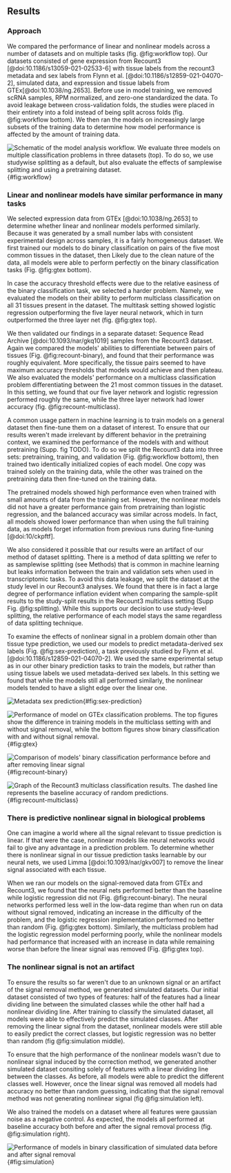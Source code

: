 ## Results 

### Approach 
We compared the performance of linear and nonlinear models across a number of datasets and on multiple tasks (fig. @fig:workflow top).
Our datasets consisted of gene expression from Recount3 [@doi:10.1186/s13059-021-02533-6] with tissue labels from the recount3 metadata and sex labels from Flynn et al. [@doi:10.1186/s12859-021-04070-2], simulated data, and expression and tissue labels from GTEx[@doi:10.1038/ng.2653].
Before use in model training, we removed scRNA samples, RPM normalized, and zero-one standardized the data.
To avoid leakage between cross-validation folds, the studies were placed in their entirety into a fold instead of being split across folds (fig. @fig:workflow bottom).
We then ran the models on increasingly large subsets of the training data to determine how model performance is affected by the amount of training data.

![
Schematic of the model analysis workflow. We evaluate three models on multiple classification problems in three datasets (top). To do so, we use studywise splitting as a default, but also evaluate the effects of samplewise splitting and using a pretraining dataset.
](./images/workflow.svg "Workflow diagram"){#fig:workflow}


### Linear and nonlinear models have similar performance in many tasks
We selected expression data from GTEx [@doi:10.1038/ng.2653] to determine whether linear and nonlinear models performed similarly.
Because it was generated by a small number labs with consistent experimental design across samples, it is a fairly homogeneous dataset.
We first trained our models to do binary classification on pairs of the five most common tissues in the dataset, then 
Likely due to the clean nature of the data, all models were able to perform perfectly on the binary classification tasks (Fig. @fig:gtex bottom).

In case the accuracy threshold effects were due to the relative easiness of the binary classification task, we selected a harder problem.
Namely, we evaluated the models on their ability to perform multiclass classification on all 31 tissues present in the dataset.
The multitask setting showed logistic regression outperforming the five layer neural network, which in turn outperformed the three layer net (fig. @fig:gtex top).

We then validated our findings in a separate dataset: Sequence Read Archive [@doi:10.1093/nar/gkq1019] samples from the Recount3 dataset.
Again we compared the models' abilities to differentiate between pairs of tissues (Fig. @fig:recount-binary), and found that their performance was roughly equivalent.
More specifically, the tissue pairs seemed to have maximum accuracy thresholds that models would achieve and then plateau.
We also evaluated the models' performance on a multiclass classification  problem differentiating between the 21 most common tissues in the dataset.
In this setting, we found that our five layer network and logistic regression performed roughly the same, while the three layer network had lower accuracy (fig. @fig:recount-multiclass).

A common usage pattern in machine learning is to train models on a general dataset then fine-tune them on a dataset of interest.
To ensure that our results weren't made irrelevant by different behavior in the pretraining context, we examined the performance of the models with and without pretraining (Supp. fig TODO).
To do so we split the Recount3 data into three sets: pretraining, training, and validation (Fig. @fig:workflow bottom), then trained two identically initialized copies of each model.
One copy was trained solely on the training data, while the other was trained on the pretraining data then fine-tuned on the training data.

The pretrained models showed high performance even when trained with small amounts of data from the training set.
However, the nonlinear models did not have a greater performance gain from pretraining than logistic regression, and the balanced accuracy was similar across models.
In fact, all models showed lower performance than when using the full training data, as models forget information from previous runs during fine-tuning [@doi:10/ckpftf].

We also considered it possible that our results were an artifact of our method of dataset splitting.
There is a method of data splitting we refer to as samplewise splitting (see Methods) that is common in machine learning but leaks information between the train and validation sets when used in transcriptomic tasks.
To avoid this data leakage, we split the dataset at the study level in our Recount3 analyses.
We found that there is in fact a large degree of performance inflation evident when comparing the sample-split results to the study-split results in the Recount3 multiclass setting (Supp Fig. @fig:splitting).
While this supports our decision to use study-level splitting, the relative performance of each model stays the same regardless of data splitting technique.

To examine the effects of nonlinear signal in a problem domain other than tissue type prediction, we used our models to predict metadata-derived sex labels (Fig. @fig:sex-prediction), a task previously studied by Flynn et al. [@doi:10.1186/s12859-021-04070-2].
We used the same experimental setup as in our other binary prediction tasks to train the models, but rather than using tissue labels we used metadata-derived sex labels.
In this setting we found that while the models still all performed similarly, the nonlinear models tended to have a slight edge over the linear one.

![
Metadata sex prediction
](./images/sex_prediction.svg ){#fig:sex-prediction}

![
Performance of model on GTEx classification problems. The top figures show the difference in training models in the multiclass setting with and without signal removal, while the bottom figures show binary classification with and without signal removal.
](./images/gtex_combined.svg "Gtex classification tasks"){#fig:gtex}

![
Comparison of models' binary classification performance before and after removing linear signal
](./images/recount_binary_combined.svg "Recount binary classification before and after signal removal"){#fig:recount-binary}

![
Graph of the Recount3 multiclass classification results. The dashed line represents the baseline accuracy of random predictions.
](./images/recount_multiclass_combined.svg "Recount multiclass classification"){#fig:recount-multiclass}

### There is predictive nonlinear signal in biological problems
One can imagine a world where all the signal relevant to tissue prediction is linear.
If that were the case, nonlinear models like neural networks would fail to give any advantage in a prediction problem.
To determine whether there is nonlinear signal in our tissue prediction tasks learnable by our neural nets, we used Limma [@doi:10.1093/nar/gkv007] to remove the linear signal associated with each tissue.

When we ran our models on the signal-removed data from GTEx and Recount3, we found that the neural nets performed better than the baseline while logistic regression did not (Fig. @fig:recount-binary).
The neural networks performed less well in the low-data regime than when run on data without signal removed, indicating an increase in the difficulty of the problem, and the logistic regression implementation performed no better than random (Fig. @fig:gtex bottom).
Similarly, the multiclass problem had the logistic regression model performing poorly, while the nonlinear models had performance that increased with an increase in data while remaining worse than before the linear signal was removed (Fig. @fig:gtex top).


### The nonlinear signal is not an artifact
To ensure the results so far weren't due to an unknown signal or an artifact of the signal removal method, we generated simulated datasets.
Our initial dataset consisted of two types of features: half of the features had a linear dividing line between the simulated classes while the other half had a nonlinear dividing line.
After training to classify the simulated dataset, all models were able to effectively predict the simulated classes.
After removing the linear signal from the dataset, nonlinear models were still able to easily predict the correct classes, but logistic regression was no better than random (fig @fig:simulation middle).

To ensure that the high performance of the nonlinear models wasn't due to nonlinear signal induced by the correction method, we generated another simulated dataset consiting solely of features with a linear dividing line between the classes.
As before, all models were able to predict the different classes well.
However, once the linear signal was removed all models had accuracy no better than random guessing, indicating that the signal removal method was not generating nonlinear signal (fig @fig:simulation left).

We also trained the models on a dataset where all features were gaussian noise as a negative control.
As expected, the models all performed at baseline accuracy both before and after the signal removal process (fig. @fig:simulation right).

![
Performance of models in binary classification of simulated data before and after signal removal
](./images/simulated_data_combined.svg ){#fig:simulation}
